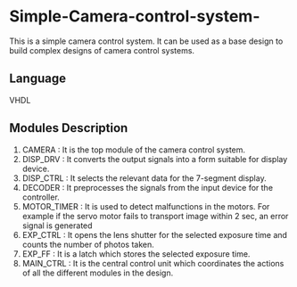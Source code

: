 # Simple-Camera-control-system-
This is a simple camera control system. It can be used as a base design to build complex designs of camera control systems.

## Language 
VHDL

## Modules Description
1. CAMERA      : It is the top module of the camera control system.
2. DISP_DRV    : It converts the output signals into a form suitable for display device.
3. DISP_CTRL   : It selects the relevant data for the 7-segment display.
4. DECODER     : It preprocesses the signals from the input device for the controller.
5. MOTOR_TIMER : It is used to detect malfunctions in the motors. 
              For example if the servo motor fails to transport image within 2 sec, an error signal is generated
6. EXP_CTRL    : It opens the lens shutter for the selected exposure time and counts the number of photos taken.
7. EXP_FF      : It is a latch which stores the selected exposure time.
8. MAIN_CTRL   : It is the central control unit which coordinates the actions of all the different modules in the design.
